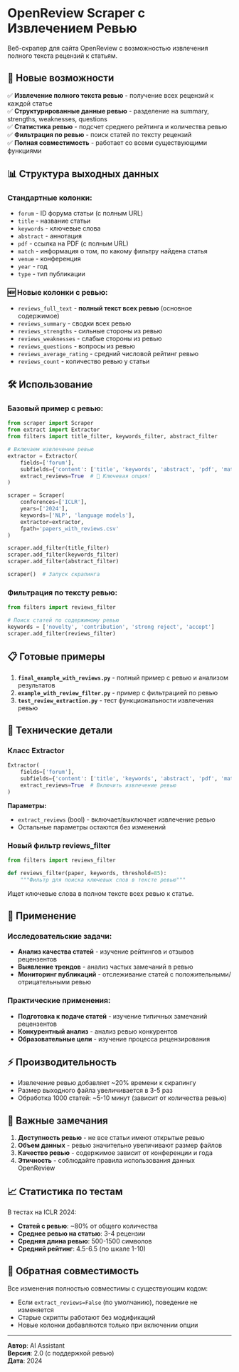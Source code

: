 # OpenReview Scraper с Извлечением Ревью

Веб-скрапер для сайта OpenReview с возможностью извлечения полного текста рецензий к статьям.

## 🚀 Новые возможности

✅ **Извлечение полного текста ревью** - получение всех рецензий к каждой статье  
✅ **Структурированные данные ревью** - разделение на summary, strengths, weaknesses, questions  
✅ **Статистика ревью** - подсчет среднего рейтинга и количества ревью  
✅ **Фильтрация по ревью** - поиск статей по тексту рецензий  
✅ **Полная совместимость** - работает со всеми существующими функциями  

## 📊 Структура выходных данных

### Стандартные колонки:
- `forum` - ID форума статьи (с полным URL)
- `title` - название статьи  
- `keywords` - ключевые слова
- `abstract` - аннотация
- `pdf` - ссылка на PDF (с полным URL)
- `match` - информация о том, по какому фильтру найдена статья
- `venue` - конференция 
- `year` - год
- `type` - тип публикации

### 🆕 Новые колонки с ревью:
- `reviews_full_text` - **полный текст всех ревью** (основное содержимое)
- `reviews_summary` - сводки всех ревью
- `reviews_strengths` - сильные стороны из ревью  
- `reviews_weaknesses` - слабые стороны из ревью
- `reviews_questions` - вопросы из ревью
- `reviews_average_rating` - средний числовой рейтинг ревью
- `reviews_count` - количество ревью у статьи

## 🛠️ Использование

### Базовый пример с ревью:

```python
from scraper import Scraper
from extract import Extractor
from filters import title_filter, keywords_filter, abstract_filter

# Включаем извлечение ревью
extractor = Extractor(
    fields=['forum'], 
    subfields={'content': ['title', 'keywords', 'abstract', 'pdf', 'match']}, 
    extract_reviews=True  # 🔑 Ключевая опция!
)

scraper = Scraper(
    conferences=['ICLR'], 
    years=['2024'], 
    keywords=['NLP', 'language models'],
    extractor=extractor, 
    fpath='papers_with_reviews.csv'
)

scraper.add_filter(title_filter)
scraper.add_filter(keywords_filter)
scraper.add_filter(abstract_filter)

scraper()  # Запуск скрапинга
```

### Фильтрация по тексту ревью:

```python
from filters import reviews_filter

# Поиск статей по содержимому ревью
keywords = ['novelty', 'contribution', 'strong reject', 'accept']
scraper.add_filter(reviews_filter)
```

## 📋 Готовые примеры

1. **`final_example_with_reviews.py`** - полный пример с ревью и анализом результатов
2. **`example_with_review_filter.py`** - пример с фильтрацией по ревью  
3. **`test_review_extraction.py`** - тест функциональности извлечения ревью

## 🔧 Технические детали

### Класс Extractor

```python
Extractor(
    fields=['forum'],
    subfields={'content': ['title', 'keywords', 'abstract', 'pdf', 'match']},
    extract_reviews=True  # Включить извлечение ревью
)
```

**Параметры:**
- `extract_reviews` (bool) - включает/выключает извлечение ревью
- Остальные параметры остаются без изменений

### Новый фильтр reviews_filter

```python
from filters import reviews_filter

def reviews_filter(paper, keywords, threshold=85):
    """Фильтр для поиска ключевых слов в тексте ревью"""
```

Ищет ключевые слова в полном тексте всех ревью к статье.

## 🎯 Применение

### Исследовательские задачи:
- **Анализ качества статей** - изучение рейтингов и отзывов рецензентов
- **Выявление трендов** - анализ частых замечаний в ревью
- **Мониторинг публикаций** - отслеживание статей с положительными/отрицательными ревью

### Практические применения:
- **Подготовка к подаче статей** - изучение типичных замечаний рецензентов
- **Конкурентный анализ** - анализ ревью конкурентов
- **Образовательные цели** - изучение процесса рецензирования

## ⚡ Производительность

- Извлечение ревью добавляет ~20% времени к скрапингу
- Размер выходного файла увеличивается в 3-5 раз
- Обработка 1000 статей: ~5-10 минут (зависит от количества ревью)

## 🚨 Важные замечания

1. **Доступность ревью** - не все статьи имеют открытые ревью
2. **Объем данных** - ревью значительно увеличивают размер файлов
3. **Качество ревью** - содержимое зависит от конференции и года
4. **Этичность** - соблюдайте правила использования данных OpenReview

## 📈 Статистика по тестам

В тестах на ICLR 2024:
- **Статей с ревью**: ~80% от общего количества  
- **Среднее ревью на статью**: 3-4 рецензии
- **Средняя длина ревью**: 500-1500 символов
- **Средний рейтинг**: 4.5-6.5 (по шкале 1-10)

## 🔄 Обратная совместимость

Все изменения полностью совместимы с существующим кодом:
- Если `extract_reviews=False` (по умолчанию), поведение не изменяется
- Старые скрипты работают без модификаций
- Новые колонки добавляются только при включении опции

---

**Автор**: AI Assistant  
**Версия**: 2.0 (с поддержкой ревью)  
**Дата**: 2024
